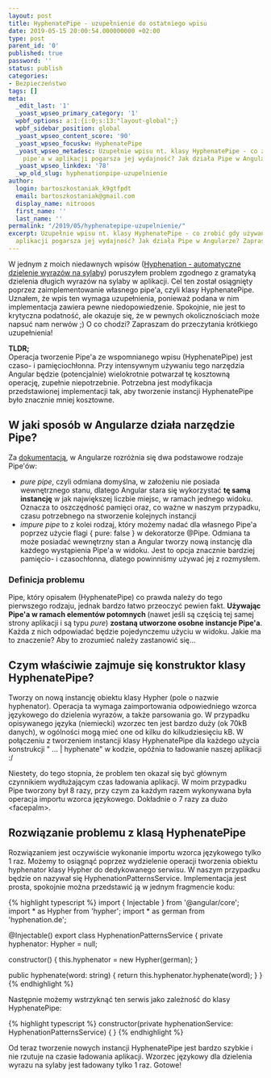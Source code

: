```yaml
---
layout: post
title: HyphenatePipe - uzupełnienie do ostatniego wpisu
date: 2019-05-15 20:00:54.000000000 +02:00
type: post
parent_id: '0'
published: true
password: ''
status: publish
categories:
- Bezpieczeństwo
tags: []
meta:
  _edit_last: '1'
  _yoast_wpseo_primary_category: '1'
  wpbf_options: a:1:{i:0;s:13:"layout-global";}
  wpbf_sidebar_position: global
  _yoast_wpseo_content_score: '90'
  _yoast_wpseo_focuskw: HyphenatePipe
  _yoast_wpseo_metadesc: Uzupełnie wpisu nt. klasy HyphenatePipe - co zrobić gdy używanie
    pipe'a w aplikacji pogarsza jej wydajność? Jak działa Pipe w Angularze? Zapraszam!
  _yoast_wpseo_linkdex: '78'
  _wp_old_slug: hyphenationpipe-uzupelnienie
author:
  login: bartoszkostaniak_k9gtfpdt
  email: bartoszkostaniak@gmail.com
  display_name: nitrooos
  first_name: ''
  last_name: ''
permalink: "/2019/05/hyphenatepipe-uzupelnienie/"
excerpt: Uzupełnie wpisu nt. klasy HyphenatePipe - co zrobić gdy używanie pipe'a w
  aplikacji pogarsza jej wydajność? Jak działa Pipe w Angularze? Zapraszam!
---
```

<p>W jednym z moich niedawnych wpisów (<a target="_blank" href="/2019/04/automatyczne-dzielenie-wyrazow-na-sylaby-hyphenation/">Hyphenation - automatyczne dzielenie wyrazów na sylaby</a>) poruszyłem problem zgodnego z gramatyką dzielenia długich wyrazów na sylaby w aplikacji. Cel ten został osiągnięty poprzez zaimplementowanie własnego pipe'a, czyli klasy HyphenatePipe. Uznałem, że wpis ten wymaga uzupełnienia, ponieważ podana w nim implementacja zawiera pewne niedopowiedzenie. Spokojnie, nie jest to krytyczna podatność, ale okazuje się, że w pewnych okolicznościach może napsuć nam nerwów ;) O co chodzi? Zapraszam do przeczytania krótkiego uzupełnienia!</p>
<p><strong>TLDR;</strong><br />Operacja tworzenie Pipe'a ze wspomnianego wpisu (HyphenatePipe) jest czaso- i pamięciochłonna. Przy intensywnym używaniu tego narzędzia Angular będzie (potencjalnie) wielokrotnie potwarzał tę kosztowną operację, zupełnie niepotrzebnie. Potrzebna jest modyfikacja przedstawionej implementacji tak, aby tworzenie instancji HyphenatePipe było znacznie mniej kosztowne.</p>
<h2>W jaki sposób w Angularze działa narzędzie Pipe?</h2>
<p>Za <a href="https://angular.io/guide/pipes" target="_blank">dokumentacją</a>, w Angularze rozróżnia się dwa podstawowe rodzaje Pipe'ów:</p>
<ul>
  <li><em>pure pipe</em>, czyli odmiana domyślna, w założeniu nie posiada wewnętrznego stanu, dlatego Angular stara się wykorzystać <strong>tę samą instancję</strong> w jak największej liczbie miejsc, w ramach jednego widoku. Oznacza to oszczędność pamięci oraz, co ważne w naszym przypadku, czasu potrzebnego na stworzenie kolejnych instancji</li>
  <li><em>impure pipe</em> to z kolei rodzaj, który możemy nadać dla własnego Pipe'a poprzez użycie flagi { pure: false } w dekoratorze @Pipe. Odmiana ta może posiadać wewnętrzny stan a Angular tworzy nową instancję dla każdego wystąpienia Pipe'a w widoku. Jest to opcja znacznie bardziej pamięcio- i czasochłonna, dlatego powinniśmy używać jej z rozmysłem.</li>
</ul>
<h3>Definicja problemu</h3>
<p>Pipe, który opisałem (HyphenatePipe) co prawda należy do tego pierwszego rodzaju, jednak bardzo łatwo przeoczyć pewien fakt.  <strong>Używając Pipe'a w ramach elementów potomnych </strong>(nawet jeśli są częścią tej samej strony aplikacji i są typu <em>pure</em>) <strong>zostaną utworzone osobne instancje Pipe'a</strong>. Każda z nich odpowiadać będzie pojedynczemu użyciu w widoku. Jakie ma to znaczenie? Aby to zrozumieć należy zastanowić się...</p>
<h2>Czym właściwie zajmuje się konstruktor klasy HyphenatePipe?</h2>
<p>Tworzy on nową instancję obiektu klasy Hypher (pole o nazwie hyphenator). Operacja ta wymaga zaimportowania odpowiedniego wzorca językowego do dzielenia wyrazów, a także parsowania go. W przypadku opisywanego języka (niemiecki) wzorzec ten jest bardzo duży (ok 70kB danych), w ogólności mogą mieć one od kilku do kilkudziesięciu kB. W połączeniu z tworzeniem instancji klasy HyphenatePipe dla każdego użycia konstrukcji " ... | hyphenate" w kodzie, opóźnia to ładowanie naszej aplikacji :/</p>
<p>Niestety, do tego stopnia, że problem ten okazał się być głównym czynnikiem wydłużającym czas ładowania aplikacji. W moim przypadku Pipe tworzony był 8 razy, przy czym za każdym razem wykonywana była operacja importu wzorca językowego. Dokładnie o 7 razy za dużo &lt;facepalm&gt;.</p>
<h2>Rozwiązanie problemu z klasą HyphenatePipe</h2>
<p>Rozwiązaniem jest oczywiście wykonanie importu wzorca językowego tylko 1 raz. Możemy to osiągnąć poprzez wydzielenie operacji tworzenia obiektu hyphenator klasy Hypher do dedykowanego serwisu. W naszym przypadku będzie on nazywał się HyphenationPatternsService. Implementacja jest prosta, spokojnie można przedstawić ją w jednym fragmencie kodu:</p>
{% highlight typescript %}
import { Injectable } from '@angular/core';
import * as Hypher from 'hypher';
import * as german from 'hyphenation.de';

@Injectable()
export class HyphenationPatternsService {
  private hyphenator: Hypher = null;

  constructor() {
    this.hyphenator = new Hypher(german);
  }

  public hyphenate(word: string) {
    return this.hyphenator.hyphenate(word);
  }
}
{% endhighlight %}
<p>Następnie możemy wstrzyknąć&nbsp;ten serwis jako zależność do klasy HyphenatePipe:</p>
{% highlight typescript %}
constructor(private hyphenationService: HyphenationPatternsService) { }
{% endhighlight %}
<p>Od teraz tworzenie nowych instancji HyphenatePipe jest bardzo szybkie i nie rzutuje na czasie ładowania aplikacji. Wzorzec językowy dla dzielenia wyrazu na sylaby jest ładowany tylko 1 raz. Gotowe!</p>
